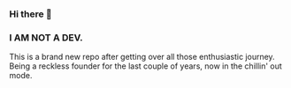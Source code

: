 ### Hi there 👋

### I AM NOT A DEV. 

This is a brand new repo after getting over all those enthusiastic journey. Being a reckless founder for the last couple of years, now in the chillin' out mode. 

